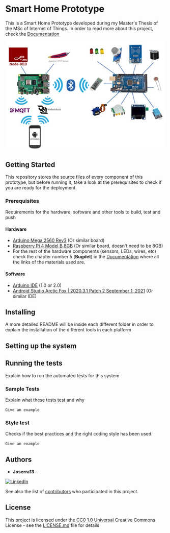 # Smart Home Prototype

This is a Smart Home Prototype developed during my Master's Thesis of the MSc of Internet of Things. In order to read more about this project, check the [Documentation](Docs/)

![My Image](Docs/img/arch0.jpg)


## Getting Started

This repository stores the source files of every component of this prototype, but before running it, take a look at the prerequisites to check if you are ready for the deployment.

### Prerequisites

Requirements for the hardware, software and other tools to build, test and push 

#### Hardware

- [Arduino Mega 2560 Rev3](https://store.arduino.cc/products/arduino-mega-2560-rev3) (Or similar board)
- [Raspberry Pi 4 Model B 8GB](https://www.kubii.es/raspberry-pi-3-2-b/2955-raspberry-pi-4-modelo-b-8gb-3272496309050.html?src=raspberrypi) (Or similar board, doesn't need to be 8GB)
- For the rest of the hardware components (sensors, LEDs, wires, etc) check the chapter number 5 (**Bugdet**) in the [Documentation](Docs/) where all the links of the materials used are.

#### Software
- [Arduino IDE](https://docs.arduino.cc/software/ide-v2) (1.0 or 2.0)
- [Android Studio Arctic Fox | 2020.3.1 Patch 2 September 1, 2021](https://developer.android.com/studio/archive) (Or similar IDE)

## Installing

A more detailed README will be inside each different folder in order to explain the installation of the different tools in each platform

## Setting up the system

## Running the tests

Explain how to run the automated tests for this system

### Sample Tests

Explain what these tests test and why

    Give an example

### Style test

Checks if the best practices and the right coding style has been used.

    Give an example

## Authors

  - **Joserra13** -

  [![LinkedIn][linkedin-shield]][linkedin-url]

See also the list of
[contributors](https://github.com/PurpleBooth/a-good-readme-template/contributors)
who participated in this project.

## License

This project is licensed under the [CC0 1.0 Universal](LICENSE.md)
Creative Commons License - see the [LICENSE.md](LICENSE.md) file for
details

[linkedin-shield]: https://img.shields.io/badge/-LinkedIn-black.svg?style=for-the-badge&logo=linkedin&colorB=555
[linkedin-url]: https://www.linkedin.com/in/jos%C3%A9-ram%C3%B3n-h-572a86234/
